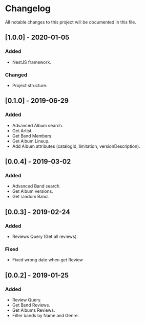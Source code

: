 # Changelog
All notable changes to this project will be documented in this file.

## [1.0.0] - 2020-01-05
### Added
- NestJS framework.

### Changed
- Project structure.

## [0.1.0] - 2019-06-29
### Added
- Advanced Album search.
- Get Artist.
- Get Band Members.
- Get Album Lineup.
- Add Album attributes (catalogId, limitation, versionDescription).

## [0.0.4] - 2019-03-02
### Added
- Advanced Band search.
- Get Album versions.
- Get random Band.

## [0.0.3] - 2019-02-24
### Added
- Reviews Query (Get all reviews).

### Fixed
- Fixed wrong date when get Review

## [0.0.2] - 2019-01-25
### Added
- Review Query.
- Get Band Reviews.
- Get Albums Reviews.
- Filter bands by Name and Genre.
